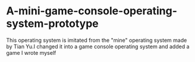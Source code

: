 # A-mini-game-console-operating-system-prototype
This operating system is imitated from the "mine" operating system made by Tian Yu.I changed it into a game console operating system and added a game I wrote myself
